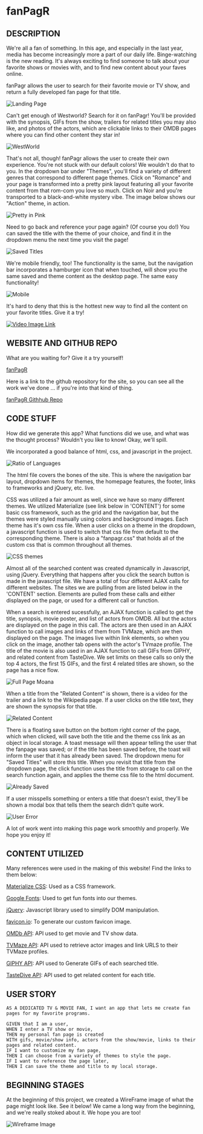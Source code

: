 # fanPagR

## DESCRIPTION

We're all a fan of something. In this age, and especially in the last year, media has become increasingly more a part of our daily life. Binge-watching is the new reading. It's always exciting to find someone to talk about your favorite shows or movies with, and to find new content about your faves online. 

fanPagr allows the user to search for their favorite movie or TV show, and return a fully developed fan page for that title. 

![Landing Page](assets/screenshots/landing-page-desktop1.png)

Can't get enough of Westworld? Search for it on fanPagr! You'll be provided with the synopsis, GIFs from the show, trailers for related titles you may also like, and photos of the actors, which are clickable links to their OMDB pages where you can find other content they star in!

![WestWorld](assets/screenshots/westworld.png)

That's not all, though! fanPagr allows the user to create their own experience. You're not stuck with our default colors! We wouldn't do that to you. In the dropdown bar under "Themes", you'll find a variety of different genres that correspond to different page themes. Click on "Romance" and your page is transformed into a pretty pink layout featuring all your favorite content from that rom-com you love so much. Click on Noir and you're transported to a black-and-white mystery vibe. The image below shows our "Action" theme, in action.

![Pretty in Pink](assets/screenshots/desktop-fanpage-saved1.png)

Need to go back and reference your page again? (Of course you do!) You can saved the title with the theme of your choice, and find it in the dropdown menu the next time you visit the page!

![Saved Titles](assets/screenshots/saved-dropdown.png)

We're mobile friendly, too! The functionality is the same, but the navigation bar incorporates a hamburger icon that when touched, will show you the same saved and theme content as the desktop page. The same easy functionality!

![Mobile](assets/screenshots/landing-page-mobile-1.jpeg)

It's hard to deny that this is the hottest new way to find all the content on your favorite titles. Give it a try!

[![Video Image Link](assets/screenshots/video-link-image.png)](https://drive.google.com/file/d/1D5QlpQw00Nbb_byOF_6wYVYCz0M-zVIe/preview)

## WEBSITE AND GITHUB REPO

What are you waiting for? Give it a try yourself!

[fanPagR](https://cmoss703.github.io/fanPagR/)

Here is a link to the github repository for the site, so you can see all the work we've done ... if you're into that kind of thing.

[fanPagR Githhub Repo](https://github.com/cmoss703/fanPagR)

## CODE STUFF

How did we generate this app? What functions did we use, and what was the thought process? Wouldn't you like to know! Okay, we'll spill.

We incorporated a good balance of html, css, and javascript in the project.

![Ratio of Languages](assets/screenshots/languages-ratio.png)

The html file covers the bones of the site. This is where the navigation bar layout, dropdown items for themes, the homepage features, the footer, links to frameworks and jQuery, etc. live. 

CSS was utilized a fair amount as well, since we have so many different themes. We utilized Materialize (see link below in 'CONTENT') for some basic css framework, such as the grid and the navigation bar, but the themes were styled manually using colors and background images. Each theme has it's own css file. When a user clicks on a theme in the dropdown, a javascript function is used to switch that css file from default to the corresponding theme. There is also a "fanpagr.css" that holds all of the custom css that is common throughout all themes.

![CSS themes](assets/screenshots/css-themes.png)

Almost all of the searched content was created dynamically in Javascript, using jQuery. Everything that happens after you click the search button is made in the javascript file. We have a total of four different AJAX calls for different websites. The sites we are pulling from are listed below in the 'CONTENT' section. Elements are pulled from these calls and either displayed on the page, or used for a different call or function. 

When a search is entered sucessfully, an AJAX function is called to get the title, synopsis, movie poster, and list of actors from OMDB. All but the actors are displayed on the page in this call. The actors are then used in an AJAX function to call images and links of them from TVMaze, which are then displayed on the page. The images live within link elements, so when you click on the image, another tab opens with the actor's TVmaze profile. The title of the movie is also used in an AJAX function to call GIFs from GIPHY, and related content from TasteDive. We set limits on these calls so only the top 4 actors, the first 15 GIFs, and the first 4 related titles are shown, so the page has a nice flow. 

![Full Page Moana](assets/screenshots/full-page-moana.png)

When a title from the "Related Content" is shown, there is a video for the trailer and a link to the Wikipedia page. If a user clicks on the title text, they are shown the synopsis for that title.

![Related Content](assets/screenshots/related-text.png)

There is a floating save button on the bottom right corner of the page, which when clicked, will save both the title and the theme css link as an object in local storage. A toast message will then appear telling the user that the fanpage was saved; or if the title has been saved before, the toast will inform the user that it has already been saved. The dropdown menu for "Saved Titles" will store this title. When you revisit that title from the dropdown page, the click function uses the title from storage to call on the search function again, and applies the theme css file to the html document.

![Already Saved](assets/screenshots/already-saved.png)

If a user misspells something or enters a title that doesn't exist, they'll be shown a modal box that tells them the search didn't quite work.

![User Error](assets/screenshots/bad-user-input.png)

A lot of work went into making this page work smoothly and properly. We hope you enjoy it!

## CONTENT UTILIZED

Many references were used in the making of this website! Find the links to them below:

[Materialize CSS](https://materializecss.com/): Used as a CSS framework. 

[Google Fonts](https://fonts.google.com/): Used to get fun fonts into our themes.

[jQuery](https://api.jquery.com/): Javascript library used to simplify DOM manipulation.

[favicon.io](https://favicon.io/): To generate our custom favicon image.

[OMDb API](http://www.omdbapi.com/): API used to get movie and TV show data.

[TVMaze API](https://www.tvmaze.com/api): API used to retrieve actor images and link URLS to their TVMaze profiles.

[GIPHY API](https://developers.giphy.com/): API used to Generate GIFs of each searched title.

[TasteDive API](https://tastedive.com/read/api): API used to get related content for each title.

## USER STORY

```
AS A DEDICATED TV & MOVIE FAN, I want an app that lets me create fan pages for my favorite programs.

GIVEN that I am a user,
WHEN I enter a TV show or movie,
THEN my personal fan page is created
WITH gifs, movie/show info, actors from the show/movie, links to their pages and related content.
IF I want to customize my fan page,
THEN I can choose from a variety of themes to style the page.
IF I want to reference the page later,
THEN I can save the theme and title to my local storage.

```

## BEGINNING STAGES

At the beginning of this project, we created a WireFrame image of what the page might look like. See it below! We came a long way from the beginning, and we're really stoked about it. We hope you are too!

![Wireframe Image](images/wireframe.png)
